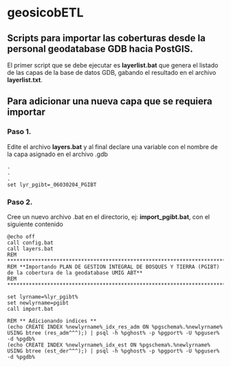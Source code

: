 # geosicobETL
## Scripts para importar las coberturas desde la personal geodatabase GDB hacia PostGIS.
El primer script que se debe ejecutar es **layerlist.bat** que genera el listado de las capas de la base de datos GDB,
gabando el resultado en el archivo **layerlist.txt**.
## Para adicionar una nueva capa que se requiera importar
### Paso 1.
Edite el archivo **layers.bat** y al final declare una variable con el nombre de la capa asignado en  el archivo .gdb
``` shell
.
.
.
set lyr_pgibt=_06030204_PGIBT
```
### Paso 2.
Cree un nuevo archivo .bat en el directorio, ej: **import_pgibt.bat**, con el siguiente contenido
``` shell
@echo off
call config.bat
call layers.bat
REM ********************************************************************************
REM **Importando PLAN DE GESTION INTEGRAL DE BOSQUES Y TIERRA (PGIBT) de la cobertura de la geodatabase UMIG ABT**
REM ********************************************************************************

set lyrname=%lyr_pgibt%
set newlyrname=pgibt
call import.bat

REM ** Adicionando indices **
(echo CREATE INDEX %newlyrname%_idx_res_adm ON %pgschema%.%newlyrname% USING btree (res_adm^^^);) | psql -h %pghost% -p %pgport% -U %pguser% -d %pgdb%
(echo CREATE INDEX %newlyrname%_idx_est ON %pgschema%.%newlyrname% USING btree (est_der^^^);) | psql -h %pghost% -p %pgport% -U %pguser% -d %pgdb%
```